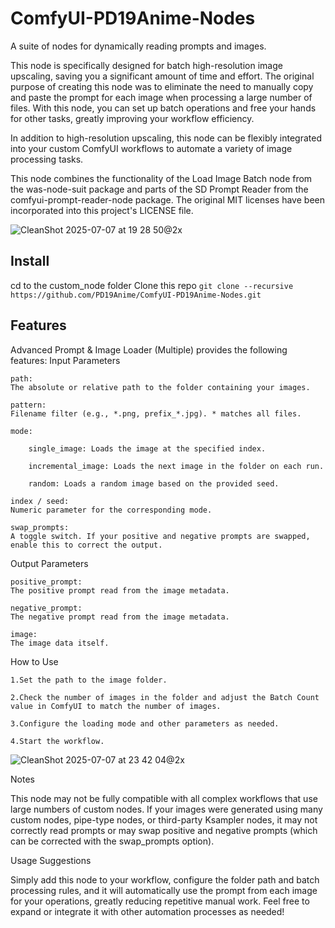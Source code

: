 # ComfyUI-PD19Anime-Nodes
A suite of nodes for dynamically reading prompts and images.

This node is specifically designed for batch high-resolution image upscaling, saving you a significant amount of time and effort. The original purpose of creating this node was to eliminate the need to manually copy and paste the prompt for each image when processing a large number of files. With this node, you can set up batch operations and free your hands for other tasks, greatly improving your workflow efficiency.

In addition to high-resolution upscaling, this node can be flexibly integrated into your custom ComfyUI workflows to automate a variety of image processing tasks.

This node combines the functionality of the Load Image Batch node from the was-node-suit package and parts of the SD Prompt Reader from the comfyui-prompt-reader-node package. The original MIT licenses have been incorporated into this project's LICENSE file.


![CleanShot 2025-07-07 at 19 28 50@2x](https://github.com/user-attachments/assets/c4b17582-7f5e-4c4e-aabf-4c12d5dcb07d)

## Install

cd to the custom_node folder
Clone this repo
``git clone --recursive https://github.com/PD19Anime/ComfyUI-PD19Anime-Nodes.git``


## Features

Advanced Prompt & Image Loader (Multiple) provides the following features:
Input Parameters

    path:
    The absolute or relative path to the folder containing your images.

    pattern:
    Filename filter (e.g., *.png, prefix_*.jpg). * matches all files.

    mode:

        single_image: Loads the image at the specified index.

        incremental_image: Loads the next image in the folder on each run.

        random: Loads a random image based on the provided seed.

    index / seed:
    Numeric parameter for the corresponding mode.

    swap_prompts:
    A toggle switch. If your positive and negative prompts are swapped, enable this to correct the output.

Output Parameters

    positive_prompt:
    The positive prompt read from the image metadata.

    negative_prompt:
    The negative prompt read from the image metadata.

    image:
    The image data itself.


How to Use

    1.Set the path to the image folder.

    2.Check the number of images in the folder and adjust the Batch Count value in ComfyUI to match the number of images.

    3.Configure the loading mode and other parameters as needed.

    4.Start the workflow.

![CleanShot 2025-07-07 at 23 42 04@2x](https://github.com/user-attachments/assets/10211f62-4cb3-4673-bade-f9da96789d16)


Notes

  This node may not be fully compatible with all complex workflows that use large numbers of custom nodes. If your images were generated using many custom nodes, pipe-type nodes, or third-party Ksampler nodes, it may not correctly read prompts or may swap positive and negative prompts (which can be corrected with the swap_prompts option).


Usage Suggestions

Simply add this node to your workflow, configure the folder path and batch processing rules, and it will automatically use the prompt from each image for your operations, greatly reducing repetitive manual work. Feel free to expand or integrate it with other automation processes as needed!
